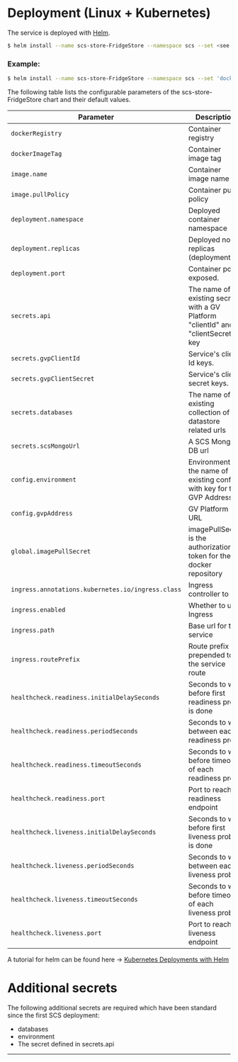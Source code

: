 # Deployment (Linux + Kubernetes)

The service is deployed with [Helm](https://helm.sh/).

```bash
$ helm install --name scs-store-FridgeStore --namespace scs --set <see configurable/required values below> .
```

### Example:
```bash
$ helm install --name scs-store-FridgeStore --namespace scs --set 'dockerRegistry=grassvalleyprerelease-on.azurecr.io,image.name=scs-store-FridgeStore,dockerImageTag=latest,deployment.namespace=,global.imagePullSecret=scs-docker-registry,secrets.databases=databases,config.environment=environment' .
```

The following table lists the configurable parameters of the scs-store-FridgeStore chart and their default values.

|              Parameter               |                             Description                             |                       Default                       |
| ------------------------------------ | ------------------------------------------------------------------- | --------------------------------------------------- |
| `dockerRegistry`                     | Container registry                                                  | `grassvalleyprerelease-on.azurecr.io`                                 |
| `dockerImageTag`                     | Container image tag                                                 | `latest`                                            |
| `image.name`                         | Container image name                                                | `scs-store-FridgeStore`                                   |
| `image.pullPolicy`                   | Container pull policy                                               | `Always`                                            |
| `deployment.namespace`               | Deployed container namespace                                        |                                                  |
| `deployment.replicas`                | Deployed node replicas (deployment)                                 | `3`                                                 |
| `deployment.port`                    | Container port exposed.                                             | `5000`                                              |
| `secrets.api`          	           | The name of existing secret with a GV Platform "clientId" and "clientSecret" key                                   |  		                           |
| `secrets.gvpClientId`          	   | Service's client Id keys.                                   |  		                           |
| `secrets.gvpClientSecret`            | Service's client secret keys.                                   |  		                           |
| `secrets.databases`          		   | The name of existing collection of datastore related urls                                        					 |                             			   |
| `secrets.scsMongoUrl`                | A SCS Mongo DB url                                        					 |                             			   |
| `config.environment`                  | Environment is the name of existing config with key for the GVP Address                                        |                                                  |
| `config.gvpAddress`                  | GV Platform URL                                        |                                                  |
| `global.imagePullSecret`		   | imagePullSecret is the authorization token for the docker repository                                  |                             					   |
| `ingress.annotations.kubernetes.io/ingress.class`           | Ingress controller to use                                                                                                                                                                                                       | `traefik`                                           |
| `ingress.enabled`                   			              | Whether to use Ingress                                                                                                                                                                                                          | `true`                                              |
| `ingress.path`          			                          | Base url for the service                                                                                                                                                                                                        | `api/v1/store/FridgeStore`                                |
| `ingress.routePrefix`                     			      | Route prefix prepended to the service route                                                                                                                                                                                     | `""`                                                |
| `healthcheck.readiness.initialDelaySeconds` 	              | Seconds to wait before first readiness probe is done                                                                                                                                                                            | `10`                            				  	  |
| `healthcheck.readiness.periodSeconds` 		              | Seconds to wait between each readiness probe                                                                                                                                                                                    | `10`                            					  |
| `healthcheck.readiness.timeoutSeconds` 		              | Seconds to wait before timeout of each readiness probe                                                                                                                                                                                    | `80`                            					  |
| `healthcheck.readiness.port` 					              | Port to reach readiness endpoint                              	                                                                                                                                                                | `5000`                            				  |
| `healthcheck.liveness.initialDelaySeconds` 	              | Seconds to wait before first liveness probe is done                                                                                                                                                                             | `15`                            					  |
| `healthcheck.liveness.periodSeconds` 			              | Seconds to wait between each liveness probe                                                                                                                                                                                     | `20`                            					  |
| `healthcheck.liveness.timeoutSeconds` 			              | Seconds to wait before timeout of each liveness probe                                                                                                                                                                                     | `80`                            					  |
| `healthcheck.liveness.port` 					              | Port to reach liveness endpoint                              	                                                                                                                                                                | `5000`                            			      |

A tutorial for helm can be found here -> [Kubernetes Deployments with Helm][1]


# Additional secrets

The following additional secrets are required which have been standard since the first SCS deployment:
- databases
- environment
- The secret defined in secrets.api

---
[1]: https://developer.epages.com/blog/tech-stories/kubernetes-deployments-with-helm/